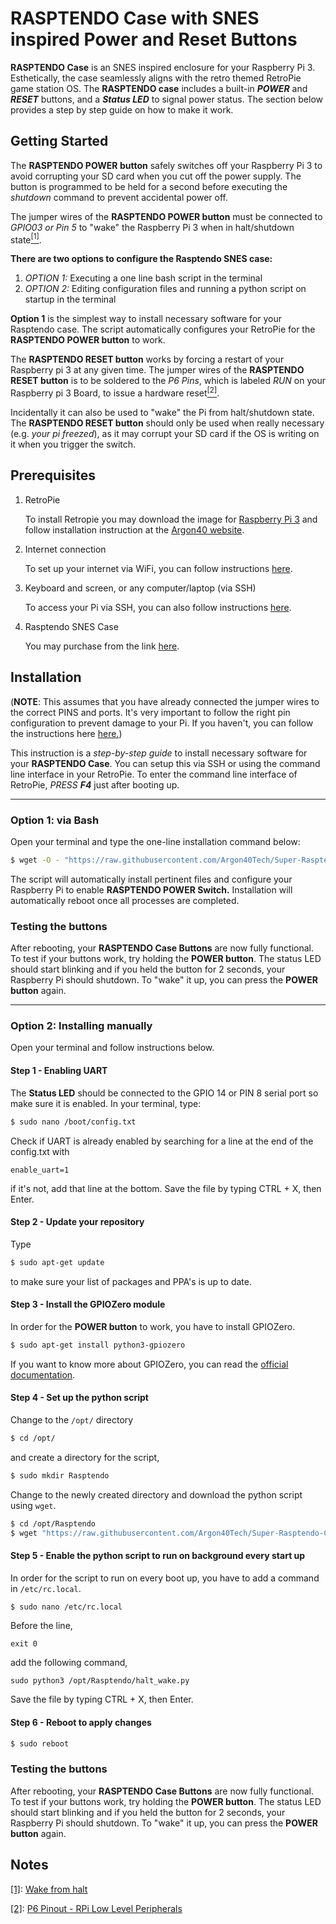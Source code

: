 # RASPTENDO Case with SNES inspired Power and Reset Buttons

**RASPTENDO Case** is an SNES inspired enclosure for your Raspberry Pi 3. Esthetically, the case seamlessly aligns with the retro themed RetroPie game station OS. The **RASPTENDO case** includes a built-in ***POWER*** and ***RESET*** buttons, and a ***Status LED*** to signal power status. The section below provides a step by step guide on how to make it work.


## Getting Started

The **RASPTENDO POWER button** safely switches off your Raspberry Pi 3 to avoid corrupting your SD card when you cut off the power supply. The button is programmed to be held for a second before executing the *shutdown* command to prevent accidental power off.

The jumper wires of the **RASPTENDO POWER button** must be connected to *GPIO03 or Pin 5* to "wake" the Raspberry Pi 3 when in halt/shutdown state<a href="#note1"><sup>[1]</sup></a>.

**There are two options to configure the Rasptendo SNES case:**
1. *OPTION 1:* Executing a one line bash script in the terminal
2. *OPTION 2:* Editing configuration files and running a python script on startup in the terminal

**Option 1** is the simplest way to install necessary software for your Rasptendo case. The script automatically configures your RetroPie for the **RASPTENDO POWER button** to work.

The **RASPTENDO RESET button** works by forcing a restart of your Raspberry pi 3 at any given time. The jumper wires of the **RASPTENDO RESET button** is to be soldered to the *P6 Pins*, which is labeled *RUN* on your Raspberry pi 3 Board, to issue a hardware reset<a href="#note2"><sup>[2]</sup></a>.

Incidentally it can also be used to "wake" the Pi from halt/shutdown state. The **RASPTENDO RESET button** should only be used when really necessary (e.g. *your pi freezed*), as it may corrupt your SD card if the OS is writing on it when you trigger the switch.

## Prerequisites
1. RetroPie

      To install Retropie you may download the image for [Raspberry Pi 3](https://github.com/RetroPie/RetroPie-Setup/releases/download/4.2/retropie-4.2-rpi2_rpi3.img.gz "RetroPie for version RPi 2/3") and follow installation instruction at the [Argon40 website](https://www.argon40.com/resources/install-retropie-in-raspberry-pi-3-and-play-your-first-retro-game/ "RetroPie installation instructions").

2. Internet connection

      To set up your internet via WiFi, you can follow instructions [here](https://www.argon40.com/resources/how-to-enable-your-raspberry-pi-3-wifi-via-terminal/ "RetroPie WiFi Setup").

3. Keyboard and screen, or any computer/laptop (via SSH)

      To access your Pi via SSH, you can also follow instructions [here](https://www.argon40.com/resources/how-to-enable-ssh-in-your-raspberry-pi-3/ "Raspberry Pi SSH Setup").

4. Rasptendo SNES Case

      You may purchase from the link [here](https://www.argon40.com "Rasptendo SNES Case").

## Installation
(**NOTE**: This assumes that you have already connected the jumper wires to the correct PINS and ports.
It's very important to follow the right pin configuration to prevent damage to your Pi.
If you haven't, you can follow the instructions here [here.](http://www.argon40.com/resources/setting-up-your-rasptendo-case/))

This instruction is a *step-by-step guide* to install necessary software for your **RASPTENDO Case**.
You can setup this via SSH or using the command line interface in your RetroPie. To enter the command line interface of RetroPie, *PRESS* ***F4*** just after booting up.

----------
### Option 1: via Bash
Open your terminal and type the one-line installation command below:
```bash
$ wget -O - "https://raw.githubusercontent.com/Argon40Tech/Super-Rasptendo-Case-Power-Switch/master/install.sh" | sudo bash
```
The script will automatically install pertinent files and configure your Raspberry Pi to enable **RASPTENDO POWER Switch.**
Installation will automatically reboot once all processes are completed.

### Testing the buttons
After rebooting, your **RASPTENDO Case Buttons** are now fully functional. To test if your buttons work, try holding the **POWER button**. The status LED should start blinking and if you held the button for 2 seconds, your Raspberry Pi should shutdown. To "wake" it up, you can press the **POWER button** again.

----------

### Option 2: Installing manually
Open your terminal and follow instructions below.

#### Step 1 - Enabling UART
The **Status LED** should be connected to the GPIO 14 or PIN 8 serial port so make sure it is enabled.
In your terminal, type:

```bash
$ sudo nano /boot/config.txt
```
Check if UART is already enabled by searching for a line at the end of the config.txt with
```
enable_uart=1
```
if it's not, add that line at the bottom. Save the file by typing CTRL + X, then Enter.

#### Step 2 - Update your repository
Type
```bash
$ sudo apt-get update
```
to make sure your list of packages and PPA's is up to date.

#### Step 3 - Install the GPIOZero module
In order for the **POWER button** to work, you have to install GPIOZero.
```bash
$ sudo apt-get install python3-gpiozero
```
If you want to know more about GPIOZero, you can read the [official documentation](https://gpiozero.readthedocs.io/en/stable/ "gpiozero documentation").

#### Step 4 - Set up the python script
Change to the ```/opt/``` directory
```bash
$ cd /opt/
```
and create a directory for the script,
```bash
$ sudo mkdir Rasptendo
```
Change to the newly created directory and download the python script using ```wget```.
```bash
$ cd /opt/Rasptendo
$ wget "https://raw.githubusercontent.com/Argon40Tech/Super-Rasptendo-Case-Power-Switch/master/halt_wake.py"
```

#### Step 5 - Enable the python script to run on background every start up
In order for the script to run on every boot up, you have to add a command in ```/etc/rc.local```.
```bash
$ sudo nano /etc/rc.local
```
Before the line,
```
exit 0
```
add the following command,
```
sudo python3 /opt/Rasptendo/halt_wake.py
```
Save the file by typing CTRL + X, then Enter.

#### Step 6 - Reboot to apply changes
```bash
$ sudo reboot
```

### Testing the buttons
After rebooting, your **RASPTENDO Case Buttons** are now fully functional. To test if your buttons work, try holding the **POWER button**. The status LED should start blinking and if you held the button for 2 seconds, your Raspberry Pi should shutdown. To "wake" it up, you can press the **POWER button** again.

## Notes
<a id="note1" href="#note1">[1]</a>: [Wake from halt](https://www.raspberrypi.org/forums/viewtopic.php?f=29&t=24682 "raspberrypi.org")

<a id="note2" href="#note2">[2]</a>: [P6 Pinout - RPi Low Level Peripherals](http://elinux.org/RPi_Low-level_peripherals#P6_header "elinux.org")

